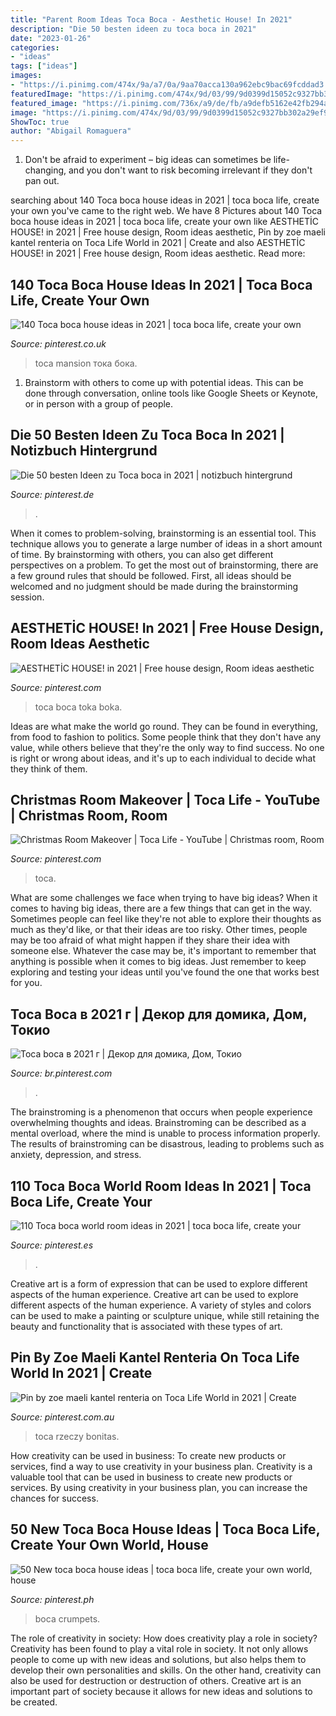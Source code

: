 ```yaml
---
title: "Parent Room Ideas Toca Boca - Aestheti̇c House! In 2021"
description: "Die 50 besten ideen zu toca boca in 2021"
date: "2023-01-26"
categories:
- "ideas"
tags: ["ideas"]
images:
- "https://i.pinimg.com/474x/9a/a7/0a/9aa70acca130a962ebc9bac69fcddad3.jpg"
featuredImage: "https://i.pinimg.com/474x/9d/03/99/9d0399d15052c9327bb302a29ef95100.jpg"
featured_image: "https://i.pinimg.com/736x/a9/de/fb/a9defb5162e42fb294a2774cc9482b68.jpg"
image: "https://i.pinimg.com/474x/9d/03/99/9d0399d15052c9327bb302a29ef95100.jpg"
ShowToc: true
author: "Abigail Romaguera"
---
```



1. Don't be afraid to experiment – big ideas can sometimes be life-changing, and you don't want to risk becoming irrelevant if they don't pan out.

	

		
searching about 140 Toca boca house ideas in 2021 | toca boca life, create your own you've came to the right web. We have 8 Pictures about 140 Toca boca house ideas in 2021 | toca boca life, create your own like AESTHETİC HOUSE! in 2021 | Free house design, Room ideas aesthetic, Pin by zoe maeli kantel renteria on Toca Life World in 2021 | Create and also AESTHETİC HOUSE! in 2021 | Free house design, Room ideas aesthetic. Read more:
		
    
## 140 Toca Boca House Ideas In 2021 | Toca Boca Life, Create Your Own

<img loading=lazy src="https://i.pinimg.com/474x/9d/03/99/9d0399d15052c9327bb302a29ef95100.jpg" onerror="this.onerror=null;this.src='https://tse3.mm.bing.net/th?id=OIP.0ljg21Rrxe7s0MAuFv2lJAAAAA&amp;pid=15.1';" alt="140 Toca boca house ideas in 2021 | toca boca life, create your own">

_Source: pinterest.co.uk_

>toca mansion тока бока. 

	

1. Brainstorm with others to come up with potential ideas. This can be done through conversation, online tools like Google Sheets or Keynote, or in person with a group of people.

    
## Die 50 Besten Ideen Zu Toca Boca In 2021 | Notizbuch Hintergrund

<img loading=lazy src="https://i.pinimg.com/474x/78/f5/f5/78f5f515aab71f46e6a7a1ada1576e59.jpg" onerror="this.onerror=null;this.src='https://tse3.mm.bing.net/th?id=OIP.B4PNtQUYQXwdW3Ifd2r3jQAAAA&amp;pid=15.1';" alt="Die 50 besten Ideen zu Toca boca in 2021 | notizbuch hintergrund">

_Source: pinterest.de_

>. 

	

When it comes to problem-solving, brainstorming is an essential tool. This technique allows you to generate a large number of ideas in a short amount of time. By brainstorming with others, you can also get different perspectives on a problem. To get the most out of brainstorming, there are a few ground rules that should be followed. First, all ideas should be welcomed and no judgment should be made during the brainstorming session.

    
## AESTHETİC HOUSE! In 2021 | Free House Design, Room Ideas Aesthetic

<img loading=lazy src="https://i.pinimg.com/736x/a9/de/fb/a9defb5162e42fb294a2774cc9482b68.jpg" onerror="this.onerror=null;this.src='https://tse2.mm.bing.net/th?id=OIP.2b5z_wbQ9eShAEN_vAT04wHaFn&amp;pid=15.1';" alt="AESTHETİC HOUSE! in 2021 | Free house design, Room ideas aesthetic">

_Source: pinterest.com_

>toca boca toka boka. 

	

Ideas are what make the world go round. They can be found in everything, from food to fashion to politics. Some people think that they don't have any value, while others believe that they're the only way to find success. No one is right or wrong about ideas, and it's up to each individual to decide what they think of them.

    
## Christmas Room Makeover | Toca Life - YouTube | Christmas Room, Room

<img loading=lazy src="https://i.pinimg.com/736x/6e/cb/3f/6ecb3f8f5d16f9aa74fe4475bfb8a89a.jpg" onerror="this.onerror=null;this.src='https://tse4.mm.bing.net/th?id=OIP.o4zOF9wQ_GkTQAGGV7QFsQHaFj&amp;pid=15.1';" alt="Christmas Room Makeover | Toca Life - YouTube | Christmas room, Room">

_Source: pinterest.com_

>toca. 

	

What are some challenges we face when trying to have big ideas?
When it comes to having big ideas, there are a few things that can get in the way. Sometimes people can feel like they're not able to explore their thoughts as much as they'd like, or that their ideas are too risky. Other times, people may be too afraid of what might happen if they share their idea with someone else. Whatever the case may be, it's important to remember that anything is possible when it comes to big ideas. Just remember to keep exploring and testing your ideas until you've found the one that works best for you.

    
## Toca Boca в 2021 г | Декор для домика, Дом, Токио

<img loading=lazy src="https://i.pinimg.com/736x/0c/fe/94/0cfe94204aed3ff4158056391f42cac3.jpg" onerror="this.onerror=null;this.src='https://tse4.mm.bing.net/th?id=OIP.gCQt2JxB9BxSqn4U-ibF7wHaFA&amp;pid=15.1';" alt="Toca boca в 2021 г | Декор для домика, Дом, Токио">

_Source: br.pinterest.com_

>. 

	

The brainstroming is a phenomenon that occurs when people experience overwhelming thoughts and ideas. Brainstroming can be described as a mental overload, where the mind is unable to process information properly. The results of brainstroming can be disastrous, leading to problems such as anxiety, depression, and stress.

    
## 110 Toca Boca World Room Ideas In 2021 | Toca Boca Life, Create Your

<img loading=lazy src="https://i.pinimg.com/474x/d8/91/44/d89144881b2fdd553368355d97b4f971.jpg" onerror="this.onerror=null;this.src='https://tse4.mm.bing.net/th?id=OIP.7tJXDWU_OJ7W5-lEEmIB7AAAAA&amp;pid=15.1';" alt="110 Toca boca world room ideas in 2021 | toca boca life, create your">

_Source: pinterest.es_

>. 

	

Creative art is a form of expression that can be used to explore different aspects of the human experience.
Creative art can be used to explore different aspects of the human experience. A variety of styles and colors can be used to make a painting or sculpture unique, while still retaining the beauty and functionality that is associated with these types of art.

    
## Pin By Zoe Maeli Kantel Renteria On Toca Life World In 2021 | Create

<img loading=lazy src="https://i.pinimg.com/736x/5e/45/db/5e45db8be323ae0e8797704d0ea63680.jpg" onerror="this.onerror=null;this.src='https://tse2.mm.bing.net/th?id=OIP.sVgemWbcLXKJK19T4ekEJQHaIH&amp;pid=15.1';" alt="Pin by zoe maeli kantel renteria on Toca Life World in 2021 | Create">

_Source: pinterest.com.au_

>toca rzeczy bonitas. 

	

How creativity can be used in business: To create new products or services, find a way to use creativity in your business plan.
Creativity is a valuable tool that can be used in business to create new products or services. By using creativity in your business plan, you can increase the chances for success.

    
## 50 New Toca Boca House Ideas | Toca Boca Life, Create Your Own World, House

<img loading=lazy src="https://i.pinimg.com/474x/9a/a7/0a/9aa70acca130a962ebc9bac69fcddad3.jpg" onerror="this.onerror=null;this.src='https://tse1.mm.bing.net/th?id=OIP.Kxv_RNYXZ0AczDRdrsMiCQAAAA&amp;pid=15.1';" alt="50 New toca boca house ideas | toca boca life, create your own world, house">

_Source: pinterest.ph_

>boca crumpets. 

	

The role of creativity in society: How does creativity play a role in society?
Creativity has been found to play a vital role in society. It not only allows people to come up with new ideas and solutions, but also helps them to develop their own personalities and skills. On the other hand, creativity can also be used for destruction or destruction of others. Creative art is an important part of society because it allows for new ideas and solutions to be created.

